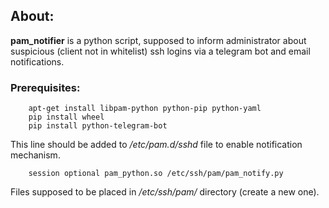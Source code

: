 ## About:
**pam_notifier**
is a python script, supposed to inform administrator about suspicious (client not in whitelist) ssh logins via a telegram bot and email notifications.

### Prerequisites:
````
    apt-get install libpam-python python-pip python-yaml
    pip install wheel
    pip install python-telegram-bot
````
This line should be added to */etc/pam.d/sshd* file to enable notification mechanism.
````
    session optional pam_python.so /etc/ssh/pam/pam_notify.py
````
Files supposed to be placed in */etc/ssh/pam/* directory (create a new one).
